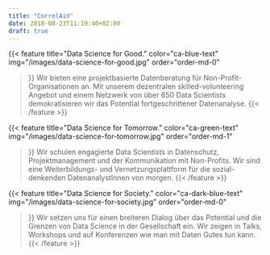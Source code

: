 ```yaml
---
title: "CorrelAid"
date: 2018-08-23T11:19:40+02:00
draft: true
---
```


{{< feature 
    title="Data Science for Good." 
    color="ca-blue-text"
    img="/images/data-science-for-good.jpg"
    order="order-md-0"
>}}
    Wir bieten eine projektbasierte Datenberatung für Non-Profit-Organisationen an. Mit unserem dezentralen
    skilled-volunteering Angebot und einem Netzwerk von über 650 Data Scientists demokratisieren wir das
    Potential fortgeschrittener Datenanalyse.
{{< /feature >}}

{{< feature 
    title="Data Science for Tomorrow."
    color="ca-green-text"
    img="/images/data-science-for-tomorrow.jpg"
    order="order-md-1"
>}}
    Wir schulen engagierte Data Scientists in Datenschutz, Projektmanagement und der Kommunikation mit
    Non-Profits. Wir sind eine Weiterbildungs- und Vernetzungsplattform für die sozial-denkenden
    DatenanalystInnen von morgen.
{{< /feature >}}

{{< feature 
    title="Data Science for Society." 
    color="ca-dark-blue-text"
    img="/images/data-science-for-society.jpg"
    order="order-md-0"
>}}
    Wir setzen uns für einen breiteren Dialog über das Potential und die Grenzen von Data Science in
    der Gesellschaft ein. Wir zeigen in Talks, Workshops und auf Konferenzen wie man mit
    Daten Gutes tun kann.
{{< /feature >}}